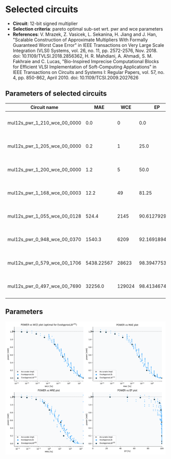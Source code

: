 
Selected circuits
===================
 - **Circuit**: 12-bit signed multiplier
 - **Selection criteria**: pareto optimal sub-set wrt. pwr and wce parameters
 - **References**: V. Mrazek, Z. Vasicek, L. Sekanina, H. Jiang and J. Han, "Scalable Construction of Approximate Multipliers With Formally Guaranteed Worst Case Error" in IEEE Transactions on Very Large Scale Integration (VLSI) Systems, vol. 26, no. 11, pp. 2572-2576, Nov. 2018. doi: 10.1109/TVLSI.2018.2856362, H. R. Mahdiani, A. Ahmadi, S. M. Fakhraie and C. Lucas, "Bio-Inspired Imprecise Computational Blocks for Efficient VLSI Implementation of Soft-Computing Applications" in IEEE Transactions on Circuits and Systems I: Regular Papers, vol. 57, no. 4, pp. 850-862, April 2010. doi: 10.1109/TCSI.2009.2027626


Parameters of selected circuits
----------------------------

| Circuit name | MAE | WCE | EP | MRE | Download |
| --- |  --- | --- | --- | --- | --- | 
| mul12s_pwr_1_210_wce_00_0000 | 0.0 | 0 | 0.0 | 0.0 |  [Verilog generic](mul12s_pwr_1_210_wce_00_0000_gen.v) [Verilog PDK45](mul12s_pwr_1_210_wce_00_0000_pdk45.v)  [C](mul12s_pwr_1_210_wce_00_0000.c) |
| mul12s_pwr_1_205_wce_00_0000 | 0.2 | 1 | 25.0 | 0.0004718265 |  [Verilog generic](mul12s_pwr_1_205_wce_00_0000_gen.v) [Verilog PDK45](mul12s_pwr_1_205_wce_00_0000_pdk45.v)  [C](mul12s_pwr_1_205_wce_00_0000.c) |
| mul12s_pwr_1_200_wce_00_0000 | 1.2 | 5 | 50.0 | 0.0022855977 |  [Verilog generic](mul12s_pwr_1_200_wce_00_0000_gen.v) [Verilog PDK45](mul12s_pwr_1_200_wce_00_0000_pdk45.v)  [C](mul12s_pwr_1_200_wce_00_0000.c) |
| mul12s_pwr_1_168_wce_00_0003 | 12.2 | 49 | 81.25 | 0.021448255 |  [Verilog generic](mul12s_pwr_1_168_wce_00_0003_gen.v) [Verilog PDK45](mul12s_pwr_1_168_wce_00_0003_pdk45.v)  [C](mul12s_pwr_1_168_wce_00_0003.c) |
| mul12s_pwr_1_055_wce_00_0128 | 524.4 | 2145 | 90.6127929688 | 0.2463106352 |  [Verilog generic](mul12s_pwr_1_055_wce_00_0128_gen.v) [Verilog PDK45](mul12s_pwr_1_055_wce_00_0128_pdk45.v)  [C](mul12s_pwr_1_055_wce_00_0128.c) |
| mul12s_pwr_0_948_wce_00_0370 | 1540.3 | 6209 | 92.1691894531 | 0.6485065647 |  [Verilog generic](mul12s_pwr_0_948_wce_00_0370_gen.v) [Verilog PDK45](mul12s_pwr_0_948_wce_00_0370_pdk45.v)  [C](mul12s_pwr_0_948_wce_00_0370.c) |
| mul12s_pwr_0_579_wce_00_1706 | 5438.22567 | 28623 | 98.3947753906 | 2.6431979049 |  [Verilog generic](mul12s_pwr_0_579_wce_00_1706_gen.v) [Verilog PDK45](mul12s_pwr_0_579_wce_00_1706_pdk45.v)  [C](mul12s_pwr_0_579_wce_00_1706.c) |
| mul12s_pwr_0_497_wce_00_7690 | 32256.0 | 129024 | 98.4134674072 | 12.7197691379 |  [Verilog generic](mul12s_pwr_0_497_wce_00_7690_gen.v) [Verilog PDK45](mul12s_pwr_0_497_wce_00_7690_pdk45.v)  [C](mul12s_pwr_0_497_wce_00_7690.c) |
    
Parameters
--------------
![Parameters figure](fig.png)
             